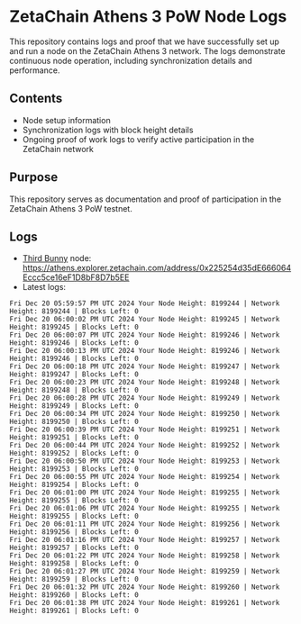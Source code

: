 # ZetaChain Athens 3 PoW Node Logs
This repository contains logs and proof that we have successfully set up and run a node on the ZetaChain Athens 3 network. The logs demonstrate continuous node operation, including synchronization details and performance.

## Contents
- Node setup information
- Synchronization logs with block height details
- Ongoing proof of work logs to verify active participation in the ZetaChain network

## Purpose
This repository serves as documentation and proof of participation in the ZetaChain Athens 3 PoW testnet.

## Logs

- [Third Bunny](https://thirdbunny.xyz/) node: https://athens.explorer.zetachain.com/address/0x225254d35dE666064Eccc5ce16eF1D8bF8D7b5EE
- Latest logs:
```
Fri Dec 20 05:59:57 PM UTC 2024 Your Node Height: 8199244 | Network Height: 8199244 | Blocks Left: 0
Fri Dec 20 06:00:02 PM UTC 2024 Your Node Height: 8199245 | Network Height: 8199245 | Blocks Left: 0
Fri Dec 20 06:00:07 PM UTC 2024 Your Node Height: 8199246 | Network Height: 8199246 | Blocks Left: 0
Fri Dec 20 06:00:13 PM UTC 2024 Your Node Height: 8199246 | Network Height: 8199246 | Blocks Left: 0
Fri Dec 20 06:00:18 PM UTC 2024 Your Node Height: 8199247 | Network Height: 8199247 | Blocks Left: 0
Fri Dec 20 06:00:23 PM UTC 2024 Your Node Height: 8199248 | Network Height: 8199248 | Blocks Left: 0
Fri Dec 20 06:00:28 PM UTC 2024 Your Node Height: 8199249 | Network Height: 8199249 | Blocks Left: 0
Fri Dec 20 06:00:34 PM UTC 2024 Your Node Height: 8199250 | Network Height: 8199250 | Blocks Left: 0
Fri Dec 20 06:00:39 PM UTC 2024 Your Node Height: 8199251 | Network Height: 8199251 | Blocks Left: 0
Fri Dec 20 06:00:44 PM UTC 2024 Your Node Height: 8199252 | Network Height: 8199252 | Blocks Left: 0
Fri Dec 20 06:00:50 PM UTC 2024 Your Node Height: 8199253 | Network Height: 8199253 | Blocks Left: 0
Fri Dec 20 06:00:55 PM UTC 2024 Your Node Height: 8199254 | Network Height: 8199254 | Blocks Left: 0
Fri Dec 20 06:01:00 PM UTC 2024 Your Node Height: 8199255 | Network Height: 8199255 | Blocks Left: 0
Fri Dec 20 06:01:06 PM UTC 2024 Your Node Height: 8199255 | Network Height: 8199255 | Blocks Left: 0
Fri Dec 20 06:01:11 PM UTC 2024 Your Node Height: 8199256 | Network Height: 8199256 | Blocks Left: 0
Fri Dec 20 06:01:16 PM UTC 2024 Your Node Height: 8199257 | Network Height: 8199257 | Blocks Left: 0
Fri Dec 20 06:01:22 PM UTC 2024 Your Node Height: 8199258 | Network Height: 8199258 | Blocks Left: 0
Fri Dec 20 06:01:27 PM UTC 2024 Your Node Height: 8199259 | Network Height: 8199259 | Blocks Left: 0
Fri Dec 20 06:01:32 PM UTC 2024 Your Node Height: 8199260 | Network Height: 8199260 | Blocks Left: 0
Fri Dec 20 06:01:38 PM UTC 2024 Your Node Height: 8199261 | Network Height: 8199261 | Blocks Left: 0
```

